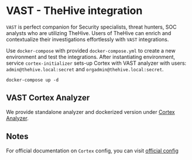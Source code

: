 # VAST - TheHive integration

`VAST` is perfect companion for Security specialists, threat hunters, SOC analysts who are utilizing TheHive. Users of TheHive can enrich and contextualize their investigations effortlessly with `VAST` integrations.

Use `docker-compose` with provided `docker-compose.yml` to create a new environment and test the integrations. After instantiating environment, service `cortex-initializer` sets-up Cortex with VAST analyzer with users: `admin@thehive.local:secret` and `orgadmin@thehive.local:secret`. 

```
docker-compose up -d
```

## VAST Cortex Analyzer
We provide standalone analyzer and dockerized version under [Cortex Analyzer](analyzers/VAST/).

## Notes
For official documentation on `Cortex` config, you can visit [official config](https://github.com/TheHive-Project/Cortex/blob/master/conf/application.sample)

